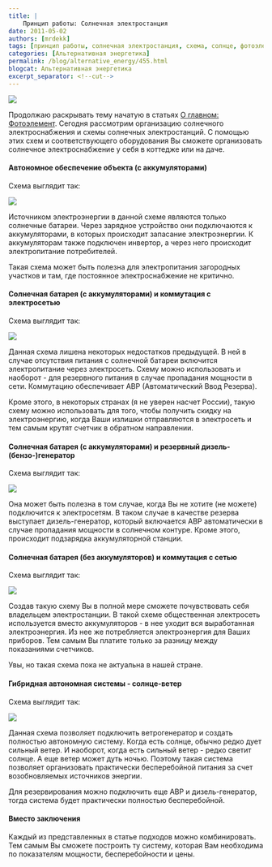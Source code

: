 ```yaml
---
title: |
    Принцип работы: Солнечная электростанция
date: 2011-05-02
authors: [mrdekk]
tags: [принцип работы, солнечная электростанция, схема, солнце, фотоэлемент]
categories: [Альтернативная энергетика]
permalink: /blog/alternative_energy/455.html
blogcat: Альтернативная энергетика
excerpt_separator: <!--cut-->
---
```



![](http://itw66.ru/uploads/images/00/00/01/2011/05/02/54a375.jpg)


Продолжаю раскрывать тему начатую в статьях [О главном: Фотоэлемент](http://itw66.ru/blog/alternative_energy/454.html). Сегодня рассмотрим организацию солнечного электроснабжения и схемы солнечных электростанций. С помощью этих схем и соответствующего оборудования Вы сможете организовать солнечное электроснабжение у себя в коттедже или на даче.


<!--cut-->


#### Автономное обеспечение объекта (с аккумуляторами)


Схема выглядит так:


![](http://itw66.ru/uploads/images/00/00/01/2011/05/02/debf1f.png)


Источником электроэнергии в данной схеме являются только солнечные батареи. Через зарядное устройство они подключаются к аккумуляторами, в которых происходит запасание электроэнергии. К аккумуляторам также подключен инвертор, а через него происходит электропитание потребителей.

Такая схема может быть полезна для электропитания загородных участков и там, где постоянное электроснабжение не критично.

#### Солнечная батарея (с аккумуляторами) и коммутация с электросетью


Схема выглядит так:


![](http://itw66.ru/uploads/images/00/00/01/2011/05/02/b812cf.png)


Данная схема лишена некоторых недостатков предыдущей. В ней в случае отсутствия питания с солнечной батареи включится электропитание через электросеть. Схему можно использовать и наоборот - для резервного питания в случае пропадания мощности в сети. Коммутацию обеспечивает АВР (Автоматический Ввод Резерва). 

Кроме этого, в некоторых странах (я не уверен насчет России), такую схему можно использовать для того, чтобы получить скидку на электроэнергию, когда Ваши излишки отправляются в электросеть и тем самым крутят счетчик в обратном направлении.

#### Солнечная батарея (с аккумуляторами) и резервный дизель-(бензо-)генератор


Схема выглядит так:


![](http://itw66.ru/uploads/images/00/00/01/2011/05/02/acd8e5.png)


Она может быть полезна в том случае, когда Вы не хотите (не можете) подключится к электросетям. В таком случае в качестве резерва выступает дизель-генератор, который включается АВР автоматически в случае пропадания мощности в солнечном контуре. Кроме этого, происходит подзарядка аккумуляторной станции.

#### Солнечная батарея (без аккумуляторов) и коммутация с сетью


Схема выглядит так:


![](http://itw66.ru/uploads/images/00/00/01/2011/05/02/fa67f2.png)


Создав такую схему Вы в полной мере сможете почувствовать себя владельцем электростанции. В такой схеме общественная электросеть используется вместо аккумуляторов - в нее уходит вся выработанная электроэнергия. Из нее же потребляется электроэнергия для Ваших приборов. Тем самым Вы платите только за разницу между показаниями счетчиков. 

Увы, но такая схема пока не актуальна в нашей стране.

#### Гибридная автономная системы - солнце-ветер


Схема выглядит так:


![](http://itw66.ru/uploads/images/00/00/01/2011/05/02/10806a.png)


Данная схема позволяет подключить ветрогенератор и создать полностью автономную систему. Когда есть солнце, обычно редко дует сильный ветер. И наоборот, когда есть сильный ветер - редко светит солнце. А еще ветер может дуть ночью. Поэтому такая система позволяет организовать практически бесперебойной питания за счет возобновляемых источников энергии. 

Для резервирования можно подключить еще АВР и дизель-генератор, тогда система будет практически полностью бесперебойной.

#### Вместо заключения


Каждый из представленных в статье подходов можно комбинировать. Тем самым Вы сможете построить ту систему, которая Вам необходима по показателям мощности, бесперебойности и цены.
